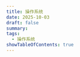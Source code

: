 ```yaml
---
title: 操作系统
date: 2025-10-03
draft: false
summary:
tags:
  - 操作系统
showTableOfContents: true
---
```

